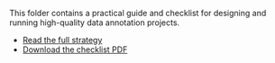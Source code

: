 This folder contains a practical guide and checklist for designing and running high-quality data annotation projects.
- [Read the full strategy](./annotation_strategy_blog.md)
- [Download the checklist PDF](./annotation_strategy_checklist.pdf)